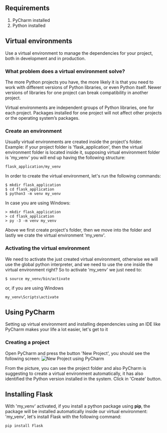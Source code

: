 ## Requirements
1. PyCharm installed
2. Python installed

## Virtual environments
Use a virtual environment to manage the dependencies for your project, both in development and in production.

### What problem does a virtual environment solve?

The more Python projects you have, the more likely it is that you need to work with different versions of Python libraries, or even Python itself. Newer versions of libraries for one project can break compatibility in another project.

Virtual environments are independent groups of Python libraries, one for each project. Packages installed for one project will not affect other projects or the operating system’s packages.

### Create an environment
Usually virtual environments are created inside the project's folder. Example: if your project folder is 'flask_application', then the virtual environment folder is located inside it, supposing virtual environment folder is 'my_venv' you will end up having the following structure:

```
flask_application/my_venv
```
In order to create the virtual environment, let's run the following commands:
```commandline
$ mkdir flask_application
$ cd flask_application
$ python3 -m venv my_venv
```
In case you are using Windows:
```commandline
> mkdir flask_application
> cd flask_application
> py -3 -m venv my_venv
```
Above we first create project's folder, then we move into the folder and lastly we crate the virtual environment 'my_venv'.

### Activating the virtual environment
We need to activate the just created virtual environment, otherwise we will use the global python interpreter, and we need to use the one inside the virtual environment right? So to activate 'my_venv' we just need to:
```commandline
$ source my_venv/bin/activate
```
or, if you are using Windows
```commandline
my_venv\Scripts\activate
```

## Using PyCharm
Setting up virtual environment and installing dependencies using an IDE like PyCharm makes your life a lot easier, let's get to it

### Creating a project
Open PyCharm and press the button 'New Project', you should see the following screen:
![New Project using PyCharm](https://drive.google.com/uc?id=1YSU-W6Xtxp7KZx3looLXfUNWWGzWY-Zc)

From the picture, you can see the project folder and also PyCharm is suggesting to create a virtual environment automatically, it has also identified the Python version installed in the system. Click in 'Create' button.

## Installing Flask
With 'my_venv' activated, if you install a python package using **pip**, the package will be installed automatically inside our virtual environment: 'my_venv', let's install Flask with the following command:
```commandline
pip install Flask
```

